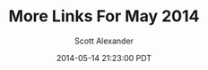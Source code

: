 ---
layout: podcast
title: "More Links For May 2014"
author: Scott Alexander
description: https://slatestarcodex.com/2014/05/14/more-links-for-may-2014/
date: 2014-05-14 21:23:00 PDT
length: 964331
duration: 241
guid: more-links-for-may-2014
---